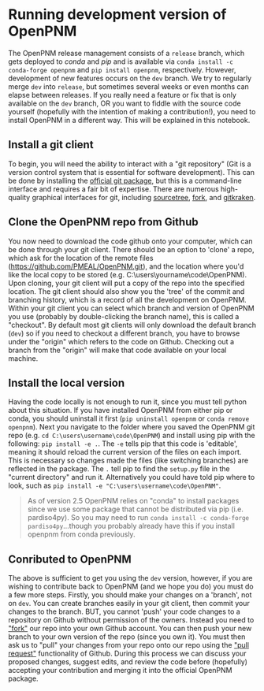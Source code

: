 # Running development version of OpenPNM

The OpenPNM release management consists of a ``release`` branch, which gets deployed to *conda* and *pip* and is available via ``conda install -c conda-forge openpnm`` and ``pip install openpnm``, respectively.  However, development of new features occurs on the ``dev`` branch.  We try to regularly merge ``dev`` into ``release``, but sometimes several weeks or even months can elapse between releases. If you really need a feature or fix that is only available on the ``dev`` branch, OR you want to fiddle with the source code yourself (hopefully with the intention of making a contribution!), you need to install OpenPNM in a different way. This will be explained in this notebook.

## Install a git client

To begin, you will need the ability to interact with a "git repository" (Git is a version control system that is essential for software development).  This can be done by installing the [official git package](https://git-scm.com/), but this is a command-line interface and requires a fair bit of expertise.  There are numerous high-quality graphical interfaces for git, including [sourcetree](https://www.sourcetreeapp.com/), [fork](https://git-fork.com/), and [gitkraken](https://www.gitkraken.com/).  

## Clone the OpenPNM repo from Github

You now need to download the code github onto your computer, which can be done through your git client.  There should be an option to 'clone' a repo, which ask for the location of the remote files (https://github.com/PMEAL/OpenPNM.git), and the location where you'd like the local copy to be stored (e.g. C:\users\yourname\code\OpenPNM).  Upon cloning, your git client will put a copy of the repo into the specified location.  The git client should also show you the 'tree' of the commit and branching history, which is a record of all the development on OpenPNM.  Within your git client you can select which branch and version of OpenPNM you use (probably by double-clicking the branch name), this is called a "checkout".  By default most git clients will only download the default branch (`dev`) so if you need to checkout a different branch, you have to browse under the "origin" which refers to the code on Github.  Checking out a branch from the "origin" will make that code available on your local machine.

## Install the local version

Having the code locally is not enough to run it, since you must tell python about this situation.  If you have installed OpenPNM from either pip or conda, you should uninstall it first (``pip uninstall openpnm`` or ``conda remove openpnm``).  Next you navigate to the folder where you saved the OpenPNM git repo (e.g. ``cd C:\users\username\code\OpenPNM``) and install using pip with the following:  ``pip install -e .``.  The ``-e`` tells pip that this code is 'editable', meaning it should reload the current version of the files on each import.  This is necessary so changes made the files (like switching branches) are reflected in the package.  The ``.`` tell pip to find the ``setup.py`` file in the "current directory" and run it.  Alternatively you could have told pip where to look, such as ``pip install -e "C:\users\username\code\OpenPNM"``. 

> As of version 2.5 OpenPNM relies on "conda" to install packages since we use some package that cannot be distributed via pip (i.e. pardiso4py).  So you may need to run ``conda install -c conda-forge pardiso4py``...though you probably already have this if you install openpnm from conda previously.  

## Conributed to OpenPNM

The above is sufficient to get you using the ``dev`` version, however, if you are wishing to contribute back to OpenPNM (and we hope you do) you must do a few more steps.  Firstly, you should make your changes on a 'branch', not on ``dev``.  You can create branches easily in your git client, then commit your changes to the branch.  BUT, you cannot 'push' your code changes to a repository on Github without permission of the owners.  Instead you need to ["fork"](https://docs.github.com/en/free-pro-team@latest/github/getting-started-with-github/fork-a-repo) our repo into your own Github account.  You can then push your new branch to your own version of the repo (since you own it). You must then ask us to "pull" your changes from your repo onto our repo using the ["pull request"](https://docs.github.com/en/free-pro-team@latest/github/collaborating-with-issues-and-pull-requests/about-pull-requests) functionality of Github.  During this process we can discuss your proposed changes, suggest edits, and review the code before (hopefully) accepting your contribution and merging it into the official OpenPNM package.  
